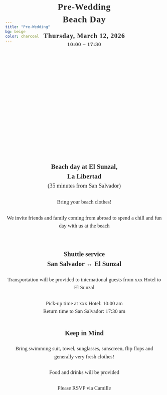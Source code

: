 ```yaml
---
title: "Pre-Wedding"
bg: beige
color: charcoal
---
```

<div id="Pre-Wedding" style="padding-top: 0px; margin-top: -150px;"> <!-- avoid empty space after auto-scrolling -->

<!-- Date & Location -->
<div style="
  text-align: center;
  margin: 0 20px 40px 20px;
  font-family: 'Playfair Display', serif;
  color: #2C2C2C;                          
  letter-spacing: 1px;
  line-height: 1.4;
  text-shadow: 0.5px 0.5px 1px rgba(0,0,0,0.1);
">
  <strong>
    <span style="font-size: 2em;">Pre-Wedding<br>Beach Day</span><br>
    <br>
    <span style="font-size: 1.5em;">Thursday, March 12, 2026</span><br>
    <span style="font-size: 1.2em;">10:00 – 17:30</span>
  </strong>
</div>

<!-- photo of the beach location -->
<div style="
  width: 100%;
  aspect-ratio: 16 / 9;
  background: url('/assets/img/beach_pool_cut.png') no-repeat center center;
  background-size: cover;
  border-radius: 8px; /* optional: soften corners */
">
</div>


<!-- text about the beach day -->
<div style="
  color: #2C2C2C;
  font-family: 'Playfair Display', serif;
  line-height: 1.5;
  text-align: center;
  max-width: 700px;
  margin: 40px auto;
">
<!-- intro -->
  <strong>
    <span style="font-size: 1.5em;">Beach day at El Sunzal,<br>La Libertad</span><br>
  </strong>
  <span style="font-size: 1.3em;">(35 minutes from San Salvador)</span>
    <span style="font-size: 1.2em;">
    <br>
    <br>
    Bring your beach clothes!
    <br>
    <br></span>
    <span style="font-size: 1.2em;">We invite friends and family coming from abroad to spend a chill and fun day with us at the beach</span>
    <br>
    <br>
    <br>
    <br>
    <!-- shuttle service info -->
    <strong>
    <span style="font-size: 1.5em;">Shuttle service<br>San Salvador &#8596; El Sunzal</span><br>
    </strong>
    <br>
    <span style="font-size: 1.2em;">Transportation will be provided to international guests from xxx Hotel to El Sunzal
    <br>
    <br>
    Pick-up time at xxx Hotel: 10:00 am
    <br>
    Return time to San Salvador: 17:30 am
    </span>
    <br>
    <br>
    <br>
    <!-- keep in minf -->
    <strong>
    <span style="font-size: 1.5em;">Keep in Mind</span><br>
    </strong>
    <br>
    <span style="font-size: 1.2em;">Bring swimming suit, towel, sunglasses, sunscreen, flip flops and generally very fresh clothes!
    <br>
    <br>
    Food and drinks will be provided
    <br>
    <br>
    Please RSVP via Camille
    </span>
</div>







